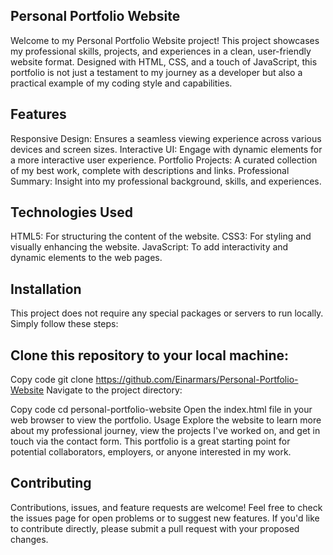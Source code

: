 Personal Portfolio Website
--------------------------
Welcome to my Personal Portfolio Website project! This project showcases my professional skills, projects, and experiences in a clean, user-friendly website format. Designed with HTML, CSS, and a touch of JavaScript, this portfolio is not just a testament to my journey as a developer but also a practical example of my coding style and capabilities.

Features
--------
Responsive Design: Ensures a seamless viewing experience across various devices and screen sizes.
Interactive UI: Engage with dynamic elements for a more interactive user experience.
Portfolio Projects: A curated collection of my best work, complete with descriptions and links.
Professional Summary: Insight into my professional background, skills, and experiences.

Technologies Used
-----------------
HTML5: For structuring the content of the website.
CSS3: For styling and visually enhancing the website.
JavaScript: To add interactivity and dynamic elements to the web pages.

Installation
------------
This project does not require any special packages or servers to run locally. Simply follow these steps:

Clone this repository to your local machine:
--------------------------------------------
Copy code
git clone https://github.com/Einarmars/Personal-Portfolio-Website
Navigate to the project directory:

Copy code
cd personal-portfolio-website
Open the index.html file in your web browser to view the portfolio.
Usage
Explore the website to learn more about my professional journey, view the projects I've worked on, and get in touch via the contact form. This portfolio is a great starting point for potential collaborators, employers, or anyone interested in my work.

Contributing
------------
Contributions, issues, and feature requests are welcome! Feel free to check the issues page for open problems or to suggest new features. If you'd like to contribute directly, please submit a pull request with your proposed changes.
